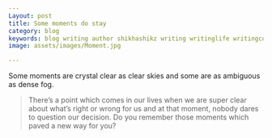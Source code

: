 ```yaml
---
Layout: post
title: Some moments do stay
category: blog
keywords: blog writing author shikhashikz writing writinglife writingcommunity dailyblogpost dailyblogpostchallenge 
image: assets/images/Moment.jpg

---
```

Some moments are crystal clear as clear skies and some are as ambiguous as dense fog.

>There’s a point which comes in our lives when we are super clear about what’s right or wrong for us and at that moment, nobody dares to question our decision. Do you remember those moments which paved a new way for you?
>
